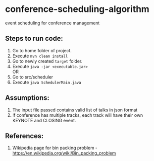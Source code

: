 # conference-scheduling-algorithm
event scheduling for conference management

## Steps to run code:
1. Go to home folder of project.
2. Execute `mvn clean install`
3. Go to newly created `target` folder.
4. Execute `java -jar <executable.jar>` <br />
OR <br />
1. Go to src/scheduler
2. Execute `java SchedulerMain.java`

## Assumptions:
1. The input file passed contains valid list of talks in json format
2. If conference has multiple tracks, each track will have their own KEYNOTE and CLOSING event.

## References:
1. Wikipedia page for bin packing problem - https://en.wikipedia.org/wiki/Bin_packing_problem
